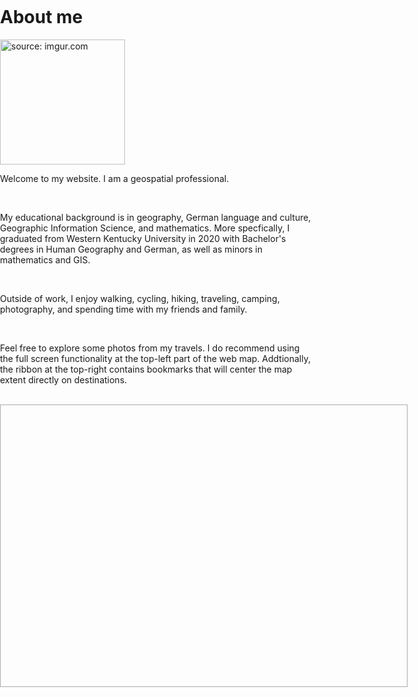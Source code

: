 <div>
    <meta charset="utf-8" />
    <meta http-equiv= "X-UA-Compatible" content="IE=edge">
    <meta name="viewport" content="initial-scale=1, maximum-scale=1, user-scalable=no" />
    <title> Travel Photo Web Map </title>
    <style>
        html,
        body,
        #viewDiv {
            padding: 0;
            margin: 0;
            height: 100%;
            width: 100%;
        }
    </style>
    <link rel="stylesheet" href="https://js.arcgis.com/4.29/esri/themes/light/main.css" />
    <script src="https://js.arcgis.com/4.29/"></script>
    <script type="text/javascript" src="http://code.jquery.com/jquery-latest.js"></script>

</div>

<h1> About me </h1>

<a href="https://imgur.com/eKZqX44"><img src="https://i.imgur.com/eKZqX44.jpg" title="source: imgur.com" width="200" height=auto class="center"></a>


<p> Welcome to my website. I am a geospatial professional. </p> <br>

<p> My educational background is in geography, German language and culture, Geographic Information Science, and mathematics. More specfically, I graduated from Western Kentucky University in 2020 with Bachelor's degrees in Human Geography and German, as well as minors in mathematics and GIS. </p> <br>

<p> Outside of work, I enjoy walking, cycling, hiking, traveling, camping, photography, and spending time with my friends and family. </p> <br>

<p> Feel free to explore some photos from my travels. I do recommend using the full screen functionality at the top-left part of the web map. Addtionally, the ribbon at the top-right contains bookmarks that will center the map extent directly on destinations.  </p> <br>

<body>

<div id="viewDiv" style="width: 650px; height: 450px;  border: 1px solid #AAA;"> </div> <br>

<script src="./files/travelmap/travel_map.js"></script> <br> 
    
</body>


